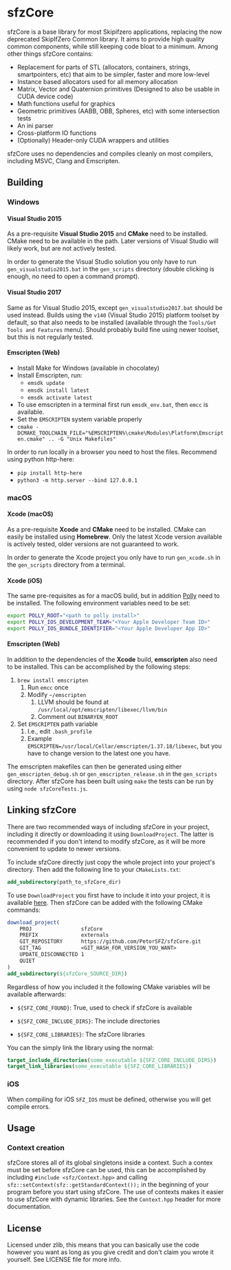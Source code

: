 # sfzCore

sfzCore is a base library for most Skipifzero applications, replacing the now deprecated SkipIfZero Common library. It aims to provide high quality common components, while still keeping code bloat to a minimum. Among other things sfzCore contains:

* Replacement for parts of STL (allocators, containers, strings, smartpointers, etc) that aim to be simpler, faster and more low-level
* Instance based allocators used for all memory allocation
* Matrix, Vector and Quaternion primitives (Designed to also be usable in CUDA device code)
* Math functions useful for graphics
* Geometric primitives (AABB, OBB, Spheres, etc) with some intersection tests
* An ini parser
* Cross-platform IO functions
* (Optionally) Header-only CUDA wrappers and utilities

sfzCore uses no dependencies and compiles cleanly on most compilers, including MSVC, Clang and Emscripten.

## Building

### Windows

#### Visual Studio 2015

As a pre-requisite __Visual Studio 2015__ and __CMake__ need to be installed. CMake need to be available in the path. Later versions of Visual Studio will likely work, but are not actively tested.

In order to generate the Visual Studio solution you only have to run `gen_visualstudio2015.bat` in the `gen_scripts` directory (double clicking is enough, no need to open a command prompt).

#### Visual Studio 2017

Same as for Visual Studio 2015, except `gen_visualstudio2017.bat` should be used instead. Builds using the `v140` (Visual Studio 2015) platform toolset by default, so that also needs to be installed (available through the `Tools/Get Tools and Features` menu). Should probably build fine using newer toolset, but this is not regularly tested.

#### Emscripten (Web)

* Install Make for Windows (available in chocolatey)
* Install Emscripten, run:
  * `emsdk update`
  * `emsdk install latest`
  * `emsdk activate latest`
* To use emscripten in a terminal first run `emsdk_env.bat`, then `emcc` is available.
* Set the `EMSCRIPTEN` system variable properly
* `cmake -DCMAKE_TOOLCHAIN_FILE="%EMSCRIPTEN%\cmake\Modules\Platform\Emscripten.cmake" .. -G "Unix Makefiles" `

In order to run locally in a browser you need to host the files. Recommend using python http-here:

* `pip install http-here`
* `python3 -m http.server --bind 127.0.0.1`


### macOS

#### Xcode (macOS)

As a pre-requisite __Xcode__ and __CMake__ need to be installed. CMake can easily be installed using __Homebrew__. Only the latest Xcode version available is actively tested, older versions are not guaranteed to work.

In order to generate the Xcode project you only have to run `gen_xcode.sh` in the `gen_scripts` directory from a terminal.

#### Xcode (iOS)

The same pre-requisites as for a macOS build, but in addition [Polly](https://github.com/ruslo/polly) need to be installed. The following environment variables need to be set:

~~~sh
export POLLY_ROOT="<path to polly install>"
export POLLY_IOS_DEVELOPMENT_TEAM="<Your Apple Developer Team ID>"
export POLLY_IOS_BUNDLE_IDENTIFIER="<Your Apple Developer App ID>"
~~~

#### Emscripten (Web)

In addition to the dependencies of the __Xcode__ build, __emscripten__ also need to be installed. This can be accomplished by the following steps:

1. `brew install emscripten`
   1. Run `emcc` once
   2. Modify `~/emscripten`
      1. LLVM should be found at `/usr/local/opt/emscripten/libexec/llvm/bin`
      2. Comment out `BINARYEN_ROOT`
2. Set `EMSCRIPTEN` path variable
   1. I.e., edit `.bash_profile`
   2. Example `EMSCRIPTEN=/usr/local/Cellar/emscripten/1.37.18/libexec`, but you have to change version to the latest one you have.

The emscripten makefiles can then be generated using either `gen_emscripten_debug.sh` or `gen_emscripten_release.sh` in the `gen_scripts` directory. After sfzCore has been built using `make` the tests can be run by using `node sfzCoreTests.js`.

## Linking sfzCore

There are two recommended ways of including sfzCore in your project, including it directly or downloading it using `DownloadProject`. The latter is recommended if you don't intend to modify sfzCore, as it will be more convenient to update to newer versions.

To include sfzCore directly just copy the whole project into your project's directory. Then add the following line to your `CMakeLists.txt`:

~~~cmake
add_subdirectory(path_to_sfzCore_dir)
~~~

To use `DownloadProject` you first have to include it into your project, it is available [here](https://github.com/Crascit/DownloadProject). Then sfzCore can be added with the following CMake commands:

~~~cmake
download_project(
	PROJ                sfzCore
	PREFIX              externals
	GIT_REPOSITORY      https://github.com/PetorSFZ/sfzCore.git
	GIT_TAG             <GIT_HASH_FOR_VERSION_YOU_WANT>
	UPDATE_DISCONNECTED 1
	QUIET
)
add_subdirectory(${sfzCore_SOURCE_DIR})
~~~

Regardless of how you included it the following CMake variables will be available afterwards:

- `${SFZ_CORE_FOUND}`: True, used to check if sfzCore is available


- `${SFZ_CORE_INCLUDE_DIRS}`: The include directories
- `${SFZ_CORE_LIBRARIES}`: The sfzCore libraries

You can the simply link the library using the normal:

~~~cmake
target_include_directories(some_executable ${SFZ_CORE_INCLUDE_DIRS})
target_link_libraries(some_executable ${SFZ_CORE_LIBRARIES})
~~~

### iOS

When compiling for iOS `SFZ_IOS` must be defined, otherwise you will get compile errors.

## Usage

### Context creation

sfzCore stores all of its global singletons inside a context. Such a contex must be set before sfzCore can be used, this can be accomplished by including `#include <sfz/Context.hpp>` and calling `sfz::setContext(sfz::getStandardContext());` in the beginning of your program before you start using sfzCore. The use of contexts makes it easier to use sfzCore with dynamic libraries. See the `Context.hpp` header for more documentation.

## License

Licensed under zlib, this means that you can basically use the code however you want as long as you give credit and don't claim you wrote it yourself. See LICENSE file for more info.
